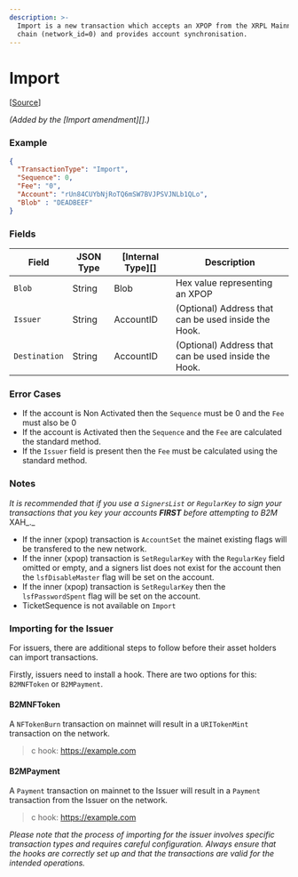 ```yaml
---
description: >-
  Import is a new transaction which accepts an XPOP from the XRPL Mainnet ("Ripple")
  chain (network_id=0) and provides account synchronisation.
---
```


# Import

\[[Source](https://github.com/Xahau/xahaud/blob/dev/src/ripple/app/tx/impl/URIToken.cpp)]

_(Added by the \[Import amendment]\[].)_

### Example

```json
{
  "TransactionType": "Import",
  "Sequence": 0,
  "Fee": "0",
  "Account": "rUn84CUYbNjRoTQ6mSW7BVJPSVJNLb1QLo",
  "Blob" : "DEADBEEF"
}
```

### Fields

| Field         | JSON Type | \[Internal Type]\[] | Description                                          |
| ------------- | --------- | ------------------- | ---------------------------------------------------- |
| `Blob`        | String    | Blob                | Hex value representing an XPOP                       |
| `Issuer`      | String    | AccountID           | (Optional) Address that can be used inside the Hook. |
| `Destination` | String    | AccountID           | (Optional) Address that can be used inside the Hook. |

### Error Cases

* If the account is Non Activated then the `Sequence` must be 0 and the `Fee` must also be 0
* If the account is Activated then the `Sequence` and the `Fee` are calculated the standard method.
* If the `Issuer` field is present then the `Fee` must be calculated using the standard method.

### Notes

_It is recommended that if you use a `SignersList` or `RegularKey` to sign your transactions that you key your accounts **FIRST** before attempting to B2M_ XAH_._

* If the inner (xpop) transaction is `AccountSet` the mainet existing flags will be transfered to the new network.
* If the inner (xpop) transaction is `SetRegularKey` with the `RegularKey` field omitted or empty, and a signers list does not exist for the account then the `lsfDisableMaster` flag will be set on the account.
* If the inner (xpop) transaction is `SetRegularKey` then the `lsfPasswordSpent` flag will be set on the account.
* TicketSequence is not available on `Import`

### Importing for the Issuer

For issuers, there are additional steps to follow before their asset holders can import transactions.

Firstly, issuers need to install a hook. There are two options for this: `B2MNFToken` or `B2MPayment`.

#### B2MNFToken

A `NFTokenBurn` transaction on mainnet will result in a `URITokenMint` transaction on the network.

> c hook: https://example.com

#### B2MPayment

A `Payment` transaction on mainnet to the Issuer will result in a `Payment` transaction from the Issuer on the network.

> c hook: https://example.com

_Please note that the process of importing for the issuer involves specific transaction types and requires careful configuration. Always ensure that the hooks are correctly set up and that the transactions are valid for the intended operations._
